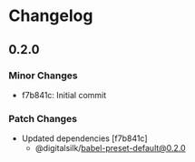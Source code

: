 # Changelog

## 0.2.0

### Minor Changes

- f7b841c: Initial commit

### Patch Changes

- Updated dependencies [f7b841c]
  - @digitalsilk/babel-preset-default@0.2.0
